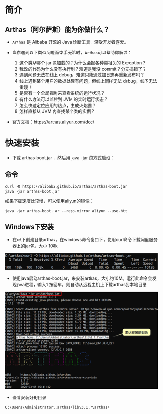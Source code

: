 # 简介

## Arthas（阿尔萨斯）能为你做什么？

- `Arthas` 是 Alibaba 开源的 Java 诊断工具，深受开发者喜爱。

- 当你遇到以下类似问题而束手无策时，`Arthas`可以帮助你解决：
  1. 这个类从哪个 jar 包加载的？为什么会报各种类相关的 Exception？
  2. 我改的代码为什么没有执行到？难道是我没 commit？分支搞错了？
  3. 遇到问题无法在线上 debug，难道只能通过加日志再重新发布吗？
  4. 线上遇到某个用户的数据处理有问题，但线上同样无法 debug，线下无法重现！
  5. 是否有一个全局视角来查看系统的运行状况？
  6. 有什么办法可以监控到 JVM 的实时运行状态？
  7. 怎么快速定位应用的热点，生成火焰图？
  8. 怎样直接从 JVM 内查找某个类的实例？




- 官方文档：https://arthas.aliyun.com/doc/



# 快速安装

- 下载 arthas-boot.jar ，然后用 java -jar 的方式启动：

## 命令

``` shell
curl -O https://alibaba.github.io/arthas/arthas-boot.jar
java -jar arthas-boot.jar
```

如果下载速度比较慢，可以使用aliyun的镜像：

``` shell
java -jar arthas-boot.jar --repo-mirror aliyun --use-htt
```

## Windows下安装

- 在c:\下创建目录arthas，在windows命令窗口下，使用curl命令下载阿里服务器上的jar包，大小 108k

![image-20221123221653900](images/image-20221123221653900.png)

- 使用java启动arthas-boot.jar，来安装arthas，大小约10M。运行此命令会发现java进程，输入1 按回车。则自动从远程主机上下载arthas到本地目录

![image-20221123221806628](images/image-20221123221806628.png)

- 查看安装好的目录

``` shell
C:\Users\Administrator\.arthas\lib\3.1.7\arthas\
```









